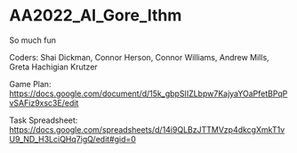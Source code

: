 # AA2022_Al_Gore_Ithm
So much fun

Coders:
Shai Dickman, Connor Herson, Connor Williams, Andrew Mills, Greta Hachigian Krutzer

Game Plan: https://docs.google.com/document/d/15k_gbpSIIZLbpw7KajyaYOaPfetBPqPvSAFiz9xsc3E/edit

Task Spreadsheet: https://docs.google.com/spreadsheets/d/14i9QLBzJTTMVzp4dkcgXmkT1vU9_ND_H3LciQHq7igQ/edit#gid=0
